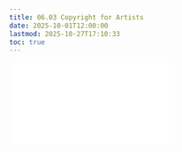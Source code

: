 ```yaml
---
title: 06.03 Copyright for Artists
date: 2025-10-01T12:00:00
lastmod: 2025-10-27T17:10:33
toc: true
---
```


![Link to included file content](../../../../copyright/copyright-for-artists.md)
